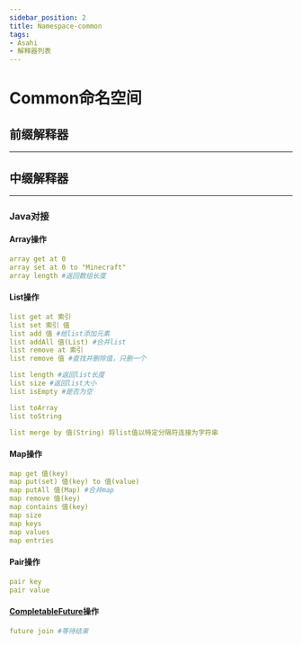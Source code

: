 ```yaml
---
sidebar_position: 2
title: Namespace-common
tags:
- Asahi
- 解释器列表
---
```


# Common命名空间

## 前缀解释器
---

## 中缀解释器
---
### Java对接
#### **Array操作**
```yaml
array get at 0 
array set at 0 to "Minecraft"
array length #返回数组长度
```
#### **List操作**
```yaml
list get at 索引
list set 索引 值
list add 值 #给list添加元素
list addAll 值(List) #合并list
list remove at 索引
list remove 值 #查找并删除值，只删一个

list length #返回list长度
list size #返回list大小
list isEmpty #是否为空

list toArray
list toString

list merge by 值(String) 将list值以特定分隔符连接为字符串

```

#### **Map操作**
```yaml
map get 值(key)
map put(set) 值(key) to 值(value)
map putAll 值(Map) #合并map
map remove 值(key)
map contains 值(key)
map size
map keys
map values
map entries
```

#### **Pair操作**
```yaml
pair key
pair value
```

#### **[CompletableFuture](https://www.liaoxuefeng.com/wiki/1252599548343744/1306581182447650)操作**
```yaml
future join #等待结束
```